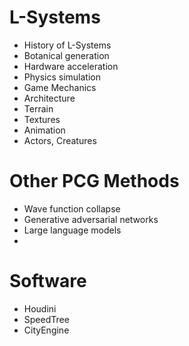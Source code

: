 # L-Systems
- History of L-Systems
- Botanical generation
- Hardware acceleration
- Physics simulation
- Game Mechanics
- Architecture
- Terrain
- Textures
- Animation
- Actors, Creatures

# Other PCG Methods
- Wave function collapse
- Generative adversarial networks
- Large language models
- 

# Software
- Houdini
- SpeedTree
- CityEngine